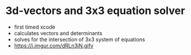 # 3d-vectors and 3x3 equation solver
- first timed xcode
- calculates vectors and determinants
- solves for the intersection of 3x3 system of equations
- https://i.imgur.com/dRLn3jN.gifv
